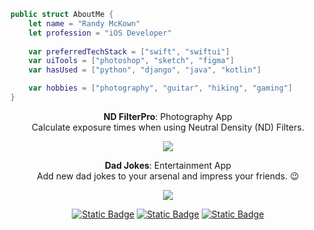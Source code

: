 ```swift
public struct AboutMe {
    let name = "Randy McKown"
    let profession = "iOS Developer"
    
    var preferredTechStack = ["swift", "swiftui"]
    var uiTools = ["photoshop", "sketch", "figma"]
    var hasUsed = ["python", "django", "java", "kotlin"]

    var hobbies = ["photography", "guitar", "hiking", "gaming"]
}
```
<p align="center"><strong>ND FilterPro</strong>: Photography App</br>Calculate exposure times when using Neutral Density (ND) Filters.</p>
<p align="center">
    <a href="https://apps.apple.com/us/app/nd-filter-pro-calculator/id6450627147?platform=iphone">
    <img src="https://randymckown.com/storage/filterprobadge.png"></a>
</p>
<p align="center"><strong>Dad Jokes</strong>: Entertainment App</br>Add new dad jokes to your arsenal and impress your friends. 😉</p>
<p align="center">
    <a href="https://apps.apple.com/us/app/dad-jokes-funny-jokes-app/id1672114792?platform=iphone">
    <img src="https://randymckown.com/storage/dadjokebadge.png"></a>
</p>
<p align="center">
<a href="https://twitter.com/randy_mckown" target="blank"><img alt="Static Badge" src="https://img.shields.io/badge/twitter--blue?style=for-the-badge"></a>
<a href="https://www.youtube.com/@randy_mckown" target="blank"><img alt="Static Badge" src="https://img.shields.io/badge/YouTube--red?style=for-the-badge"></a>
<a href="https://instagram.com/randy.mckown" target="blank"><img alt="Static Badge" src="https://img.shields.io/badge/instagram--pink?style=for-the-badge"></a>
</p>
